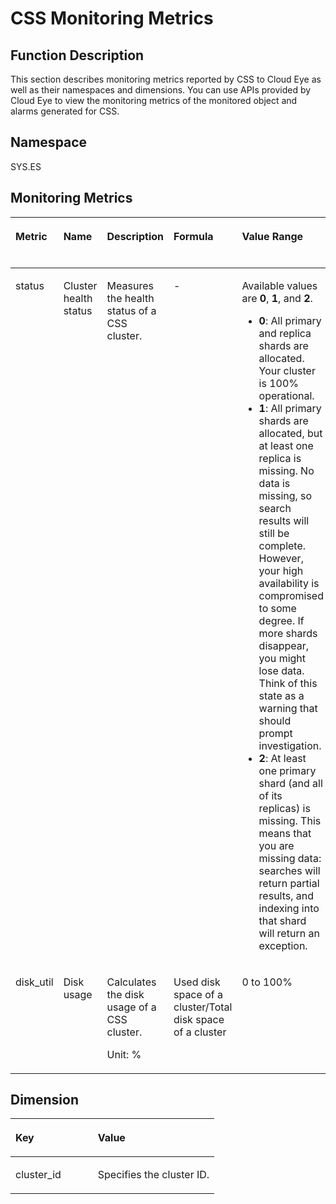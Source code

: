 # CSS Monitoring Metrics<a name="css_03_0042"></a>

## Function Description<a name="en-us_topic_0171139356_section59820001153251"></a>

This section describes monitoring metrics reported by CSS to Cloud Eye as well as their namespaces and dimensions. You can use APIs provided by Cloud Eye to view the monitoring metrics of the monitored object and alarms generated for CSS.

## Namespace<a name="en-us_topic_0171139356_section172651386227"></a>

SYS.ES

## Monitoring Metrics<a name="en-us_topic_0171139356_section18266133811225"></a>

<a name="en-us_topic_0171139356_table102675383222"></a>
<table><thead align="left"><tr id="en-us_topic_0171139356_row726893842214"><th class="cellrowborder" valign="top" width="6.0606060606060606%" id="mcps1.1.7.1.1"><p id="en-us_topic_0171139356_p20269183892219"><a name="en-us_topic_0171139356_p20269183892219"></a><a name="en-us_topic_0171139356_p20269183892219"></a>Metric</p>
</th>
<th class="cellrowborder" valign="top" width="9.090909090909092%" id="mcps1.1.7.1.2"><p id="en-us_topic_0171139356_p16270153816220"><a name="en-us_topic_0171139356_p16270153816220"></a><a name="en-us_topic_0171139356_p16270153816220"></a>Name</p>
</th>
<th class="cellrowborder" valign="top" width="29.292929292929294%" id="mcps1.1.7.1.3"><p id="en-us_topic_0171139356_p527115383221"><a name="en-us_topic_0171139356_p527115383221"></a><a name="en-us_topic_0171139356_p527115383221"></a>Description</p>
</th>
<th class="cellrowborder" valign="top" width="24.242424242424242%" id="mcps1.1.7.1.4"><p id="en-us_topic_0171139356_p202711238192210"><a name="en-us_topic_0171139356_p202711238192210"></a><a name="en-us_topic_0171139356_p202711238192210"></a>Formula</p>
</th>
<th class="cellrowborder" valign="top" width="23.232323232323235%" id="mcps1.1.7.1.5"><p id="en-us_topic_0171139356_p09541536155512"><a name="en-us_topic_0171139356_p09541536155512"></a><a name="en-us_topic_0171139356_p09541536155512"></a>Value Range</p>
</th>
<th class="cellrowborder" valign="top" width="8.080808080808081%" id="mcps1.1.7.1.6"><p id="en-us_topic_0171139356_p1382175911481"><a name="en-us_topic_0171139356_p1382175911481"></a><a name="en-us_topic_0171139356_p1382175911481"></a>Monitoring Interval</p>
</th>
</tr>
</thead>
<tbody><tr id="en-us_topic_0171139356_row472618584223"><td class="cellrowborder" valign="top" width="6.0606060606060606%" headers="mcps1.1.7.1.1 "><p id="en-us_topic_0171139356_p9726175820227"><a name="en-us_topic_0171139356_p9726175820227"></a><a name="en-us_topic_0171139356_p9726175820227"></a>status</p>
</td>
<td class="cellrowborder" valign="top" width="9.090909090909092%" headers="mcps1.1.7.1.2 "><p id="en-us_topic_0171139356_p530281982319"><a name="en-us_topic_0171139356_p530281982319"></a><a name="en-us_topic_0171139356_p530281982319"></a>Cluster health status</p>
</td>
<td class="cellrowborder" valign="top" width="29.292929292929294%" headers="mcps1.1.7.1.3 "><p id="en-us_topic_0171139356_p87261958132220"><a name="en-us_topic_0171139356_p87261958132220"></a><a name="en-us_topic_0171139356_p87261958132220"></a>Measures the health status of a <span id="en-us_topic_0171139356_text1678223111546"><a name="en-us_topic_0171139356_text1678223111546"></a><a name="en-us_topic_0171139356_text1678223111546"></a>CSS</span> cluster.</p>
</td>
<td class="cellrowborder" valign="top" width="24.242424242424242%" headers="mcps1.1.7.1.4 "><p id="en-us_topic_0171139356_p1337749155616"><a name="en-us_topic_0171139356_p1337749155616"></a><a name="en-us_topic_0171139356_p1337749155616"></a>-</p>
</td>
<td class="cellrowborder" valign="top" width="23.232323232323235%" headers="mcps1.1.7.1.5 "><p id="en-us_topic_0171139356_p2954193610556"><a name="en-us_topic_0171139356_p2954193610556"></a><a name="en-us_topic_0171139356_p2954193610556"></a>Available values are <strong id="en-us_topic_0171139356_b342432016712"><a name="en-us_topic_0171139356_b342432016712"></a><a name="en-us_topic_0171139356_b342432016712"></a>0</strong>, <strong id="en-us_topic_0171139356_b38151222178"><a name="en-us_topic_0171139356_b38151222178"></a><a name="en-us_topic_0171139356_b38151222178"></a>1</strong>, and <strong id="en-us_topic_0171139356_b108921631178"><a name="en-us_topic_0171139356_b108921631178"></a><a name="en-us_topic_0171139356_b108921631178"></a>2</strong>.</p>
<a name="en-us_topic_0171139356_ul29543361556"></a><a name="en-us_topic_0171139356_ul29543361556"></a><ul id="en-us_topic_0171139356_ul29543361556"><li><strong id="en-us_topic_0171139356_b52474813401"><a name="en-us_topic_0171139356_b52474813401"></a><a name="en-us_topic_0171139356_b52474813401"></a>0</strong>: All primary and replica shards are allocated. Your cluster is 100% operational.</li><li><strong id="en-us_topic_0171139356_b121081502409"><a name="en-us_topic_0171139356_b121081502409"></a><a name="en-us_topic_0171139356_b121081502409"></a>1</strong>: All primary shards are allocated, but at least one replica is missing. No data is missing, so search results will still be complete. However, your high availability is compromised to some degree. If more shards disappear, you might lose data. Think of this state as a warning that should prompt investigation.</li><li><strong id="en-us_topic_0171139356_b14460152144015"><a name="en-us_topic_0171139356_b14460152144015"></a><a name="en-us_topic_0171139356_b14460152144015"></a>2</strong>: At least one primary shard (and all of its replicas) is missing. This means that you are missing data: searches will return partial results, and indexing into that shard will return an exception.</li></ul>
</td>
<td class="cellrowborder" valign="top" width="8.080808080808081%" headers="mcps1.1.7.1.6 "><p id="en-us_topic_0171139356_p4838059144820"><a name="en-us_topic_0171139356_p4838059144820"></a><a name="en-us_topic_0171139356_p4838059144820"></a>1 minute</p>
</td>
</tr>
<tr id="en-us_topic_0171139356_row2272193812219"><td class="cellrowborder" valign="top" width="6.0606060606060606%" headers="mcps1.1.7.1.1 "><p id="en-us_topic_0171139356_p207641617184420"><a name="en-us_topic_0171139356_p207641617184420"></a><a name="en-us_topic_0171139356_p207641617184420"></a>disk_util</p>
</td>
<td class="cellrowborder" valign="top" width="9.090909090909092%" headers="mcps1.1.7.1.2 "><p id="en-us_topic_0171139356_p776471711444"><a name="en-us_topic_0171139356_p776471711444"></a><a name="en-us_topic_0171139356_p776471711444"></a>Disk usage</p>
</td>
<td class="cellrowborder" valign="top" width="29.292929292929294%" headers="mcps1.1.7.1.3 "><p id="en-us_topic_0171139356_p9255915115817"><a name="en-us_topic_0171139356_p9255915115817"></a><a name="en-us_topic_0171139356_p9255915115817"></a>Calculates the disk usage of a <span id="en-us_topic_0171139356_text1795244118543"><a name="en-us_topic_0171139356_text1795244118543"></a><a name="en-us_topic_0171139356_text1795244118543"></a>CSS</span> cluster.</p>
<p id="en-us_topic_0171139356_p17648171448"><a name="en-us_topic_0171139356_p17648171448"></a><a name="en-us_topic_0171139356_p17648171448"></a>Unit: %</p>
</td>
<td class="cellrowborder" valign="top" width="24.242424242424242%" headers="mcps1.1.7.1.4 "><p id="en-us_topic_0171139356_p1676461734411"><a name="en-us_topic_0171139356_p1676461734411"></a><a name="en-us_topic_0171139356_p1676461734411"></a>Used disk space of a cluster/Total disk space of a cluster</p>
</td>
<td class="cellrowborder" valign="top" width="23.232323232323235%" headers="mcps1.1.7.1.5 "><p id="en-us_topic_0171139356_p9970123675515"><a name="en-us_topic_0171139356_p9970123675515"></a><a name="en-us_topic_0171139356_p9970123675515"></a>0 to 100%</p>
</td>
<td class="cellrowborder" valign="top" width="8.080808080808081%" headers="mcps1.1.7.1.6 "><p id="en-us_topic_0171139356_p138384596482"><a name="en-us_topic_0171139356_p138384596482"></a><a name="en-us_topic_0171139356_p138384596482"></a>1 minute</p>
</td>
</tr>
</tbody>
</table>

## Dimension<a name="en-us_topic_0171139356_section102905383226"></a>

<a name="en-us_topic_0171139356_table13291038182217"></a>
<table><thead align="left"><tr id="en-us_topic_0171139356_row13292153862219"><th class="cellrowborder" valign="top" width="40.400000000000006%" id="mcps1.1.3.1.1"><p id="en-us_topic_0171139356_p17292638192211"><a name="en-us_topic_0171139356_p17292638192211"></a><a name="en-us_topic_0171139356_p17292638192211"></a>Key</p>
</th>
<th class="cellrowborder" valign="top" width="59.599999999999994%" id="mcps1.1.3.1.2"><p id="en-us_topic_0171139356_p92938385226"><a name="en-us_topic_0171139356_p92938385226"></a><a name="en-us_topic_0171139356_p92938385226"></a>Value</p>
</th>
</tr>
</thead>
<tbody><tr id="en-us_topic_0171139356_row1429373812228"><td class="cellrowborder" valign="top" width="40.400000000000006%" headers="mcps1.1.3.1.1 "><p id="en-us_topic_0171139356_p178643281443"><a name="en-us_topic_0171139356_p178643281443"></a><a name="en-us_topic_0171139356_p178643281443"></a>cluster_id</p>
</td>
<td class="cellrowborder" valign="top" width="59.599999999999994%" headers="mcps1.1.3.1.2 "><p id="en-us_topic_0171139356_p986422814446"><a name="en-us_topic_0171139356_p986422814446"></a><a name="en-us_topic_0171139356_p986422814446"></a>Specifies the cluster ID.</p>
</td>
</tr>
</tbody>
</table>

